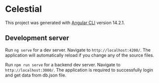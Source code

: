 # Celestial

This project was generated with [Angular CLI](https://github.com/angular/angular-cli) version 14.2.1.

## Development server

Run `ng serve` for a dev server. Navigate to `http://localhost:4200/`. The application will automatically reload if you change any of the source files.

Run `npm run serve` for a backend dev server. Navigate to `http://localhost:3000/`. The application is required to successfully login and get data from db.json file.